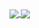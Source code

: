 <a href="https://github.com/BlazeSnow">
  <img align="center" src="https://github-readme-stats-blazesnows-projects.vercel.app/api?username=BlazeSnow&count_private=true&show_icons=true&include_all_commits=true&theme=ambient_gradient&rank_icon=github" />
</a>
<a href="https://github.com/BlazeSnow">
  <img align="center" src="https://github-readme-stats-blazesnows-projects.vercel.app/api/top-langs/?username=BlazeSnow&count_private=true&show_icons=true&include_all_commits=true&theme=ambient_gradient" />
</a>